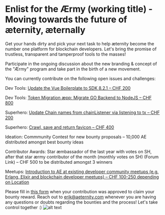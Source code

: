 # Enlist for the Ærmy (working title) - Moving towards the future of æternity, æternally

Get your hands dirty and pick your next task to help æternity become the number one platform for blockchain developers. Let's bring the promise of trustless, transparent and tamperproof tools to the masses!

Participate in the ongoing discussion about the new branding & concept of the "Ærmy" program and take part in the birth of a new movement.

You can currently contribute on the following open issues and challenges:

Dev Tools: [Update the Vue Boilerplate to SDK 8.2.1 – CHF 200](https://github.com/aeternity/aepp-boilerplate-vue/issues/1)

Dev Tools: [Token Migration æpp: Migrate GO Backend to NodeJS – CHF 800](https://github.com/aeternity/aepp-token-migration-backend-nodejs/issues/1)

Superhero: [Update Chain names from chainListener via listening to tx – CHF 200](https://github.com/aeternity/tipping-community-backend/issues/303)

Superhero: [Crawl, save and return favicon – CHF 400](https://github.com/aeternity/tipping-community-backend/issues/69)

Ideation: Commmunity Contest for new bounty proposals – 10,000 AE distributed amongst best bounty ideas

Contributor Awards: Star æmbassador of the last year with votes on SH, after that star ærmy contributor of the month (monthly votes on SH) (Forum Link) – CHF 500 to be distributed amongst 3 winners

Meetups: [Introduction to AE at existing developer community meetups (e.g. Erlang, Elixir and blockchain developer meetups) – CHF 100-250 depending on Location](https://forum.aeternity.com/t/introducing-5-new-aembassador-bounties/7124)

Please fill in [this form](https://form.jotform.com/201473585565361) when your contribution was approved to claim your bounty reward. Reach out to erik@aeternity.com whenever you are having any questions or doubts regarding the bounties and the process! Let's take control together :)
![alt text](https://github.com/aeternity/bounties/blob/master/1a.gif)
